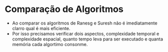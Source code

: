 # Comparação de Algoritmos
- Ao comparar os algoritmos de Ranesg e Suresh não é imediatamente clarro qual é mais eficiente.
- Por isso precisamos verificar dois aspectos, complexidade temporal e complexidade espacial, quanto tempo leva para 
  ser executado e quanta memória cada algortimo consonme.